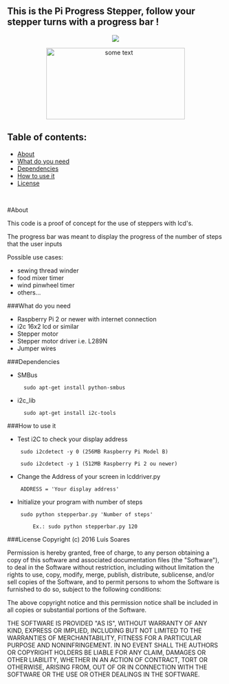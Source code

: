 This is the Pi Progress Stepper, follow your stepper turns with a progress bar !
------------------------------------------------------------------------

<p align="center">
  <img src="http://s12.postimg.org/itm0p51l9/12910901_10206020561495372_728780836_n.jpg">  
</p>

<p align="center">
<IMG SRC="http://s17.postimg.org/hjqetluod/ezgif_com_optimize.gif" ALT="some text" WIDTH=322 HEIGHT=166>
</p>

Table of contents:
------------------

* [About](#about)
* [What do you need](#what-do-you-need)
* [Dependencies](#dependencies)
* [How to use it](#how-to-use-it)
* [License](#license)

<br>

#About

This code is a proof of concept for the use of steppers with lcd's.

The progress bar was meant to display the progress of the number of steps that the user inputs

Possible use cases:
		
 - sewing thread winder
 - food mixer timer 
 - wind pinwheel timer
 - others...
 
###What do you need

 - Raspberry Pi 2 or newer with internet connection 	
 -  i2c 16x2 lcd or similar
 - Stepper motor 
 - Stepper motor driver i.e. L289N
 - Jumper wires

###Dependencies

- SMBus

		sudo apt-get install python-smbus
- i2c_lib 

        sudo apt-get install i2c-tools
    

###How to use it


 - Test i2C to check your display address

        sudo i2cdetect -y 0 (256MB Raspberry Pi Model B)
        
        sudo i2cdetect -y 1 (512MB Raspberry Pi 2 ou newer)

 - Change the Address of your screen in lcddriver.py
 
        ADDRESS = 'Your display address'
    
 - Initialize your program with number of steps
 
    	sudo python stepperbar.py 'Number of steps'
    	
        	Ex.: sudo python stepperbar.py 120


###License
Copyright (c) 2016 Luís Soares

Permission is hereby granted, free of charge, to any person obtaining a copy of this software and associated documentation files (the "Software"), to deal in the Software without restriction, including without limitation the rights to use, copy, modify, merge, publish, distribute, sublicense, and/or sell copies of the Software, and to permit persons to whom the Software is furnished to do so, subject to the following conditions:

The above copyright notice and this permission notice shall be included in all copies or substantial portions of the Software.

THE SOFTWARE IS PROVIDED "AS IS", WITHOUT WARRANTY OF ANY KIND, EXPRESS OR IMPLIED, INCLUDING BUT NOT LIMITED TO THE WARRANTIES OF MERCHANTABILITY, FITNESS FOR A PARTICULAR PURPOSE AND NONINFRINGEMENT. IN NO EVENT SHALL THE AUTHORS OR COPYRIGHT HOLDERS BE LIABLE FOR ANY CLAIM, DAMAGES OR OTHER LIABILITY, WHETHER IN AN ACTION OF CONTRACT, TORT OR OTHERWISE, ARISING FROM, OUT OF OR IN CONNECTION WITH THE SOFTWARE OR THE USE OR OTHER DEALINGS IN THE SOFTWARE.
